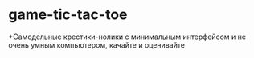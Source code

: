 # game-tic-tac-toe
+Самодельные крестики-нолики с минимальным интерфейсом и не очень умным компьютером, качайте и оценивайте
